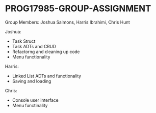 # PROG17985-GROUP-ASSIGNMENT

Group Members: Joshua Salmons, Harris Ibrahimi, Chris Hunt

Joshua:
- Task Struct
- Task ADTs and CRUD
- Refactorng and cleaning up code
- Menu functionality

Harris:
- Linked List ADTs and functionality
- Saving and loading

Chris:
- Console user interface
- Menu functinality
